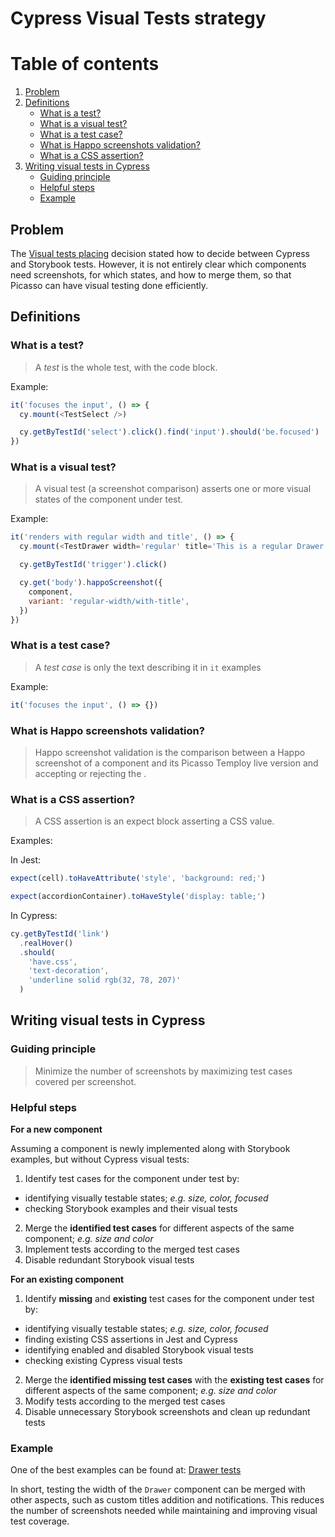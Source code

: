 # Cypress Visual Tests strategy

# Table of contents

1. [Problem](#problem)
2. [Definitions](#definitions)
    * [What is a test?](#what-is-a-test)
    * [What is a visual test?](#what-is-a-visual-test)
    * [What is a test case?](#what-is-a-test-case)
    * [What is Happo screenshots validation?](#what-is-happo-screenshots-validation)
    * [What is a CSS assertion?](#what-is-a-css-assertion)
3. [Writing visual tests in Cypress](#writing-visual-tests-in-cypress)
    * [Guiding principle](#guiding-principle)
    * [Helpful steps](#helpful-steps)
    * [Example](#example)

## Problem

The [Visual tests placing](./05-visual-tests-placing.md) decision stated how to decide between Cypress and Storybook tests.
However, it is not entirely clear which components need screenshots, for which states, and how to merge them, so that Picasso can have visual testing done efficiently.

## Definitions

### What is a test?

> A _test_ is the whole test, with the code block.

Example:

```js
it('focuses the input', () => {
  cy.mount(<TestSelect />)

  cy.getByTestId('select').click().find('input').should('be.focused')
})
```

### What is a visual test?

> A visual test (a screenshot comparison) asserts one or more visual states of the component under test.

Example:

```js
it('renders with regular width and title', () => {
  cy.mount(<TestDrawer width='regular' title='This is a regular Drawer' />)

  cy.getByTestId('trigger').click()

  cy.get('body').happoScreenshot({
    component,
    variant: 'regular-width/with-title',
  })
})
```

### What is a test case?

> A _test case_ is only the text describing it in `it` examples

Example:
```js
it('focuses the input', () => {})
```

### What is Happo screenshots validation?

> Happo screenshot validation is the comparison between a Happo screenshot of a component and its Picasso Temploy live version and accepting or rejecting the .

### What is a CSS assertion?

> A CSS assertion is an expect block asserting a CSS value.

Examples:

In Jest:
```js
expect(cell).toHaveAttribute('style', 'background: red;')

expect(accordionContainer).toHaveStyle('display: table;')
```

In Cypress:
```js
cy.getByTestId('link')
  .realHover()
  .should(
    'have.css',
    'text-decoration',
    'underline solid rgb(32, 78, 207)'
  )
```

## Writing visual tests in Cypress

### Guiding principle
> Minimize the number of screenshots by maximizing test cases covered per screenshot.

### Helpful steps

**For a new component**

Assuming a component is newly implemented along with Storybook examples, but without Cypress visual tests:
1. Identify test cases for the component under test by:
- identifying visually testable states; _e.g. size, color, focused_
- checking Storybook examples and their visual tests
2. Merge the **identified test cases** for different aspects of the same component; _e.g. size and color_
3. Implement tests according to the merged test cases
4. Disable redundant Storybook visual tests

**For an existing component**

1. Identify **missing** and **existing** test cases for the component under test by:
- identifying visually testable states; _e.g. size, color, focused_
- finding existing CSS assertions in Jest and Cypress
- identifying enabled and disabled Storybook visual tests
- checking existing Cypress visual tests
2. Merge the **identified missing test cases** with the **existing test cases** for different aspects of the same component; _e.g. size and color_
3. Modify tests according to the merged test cases
4. Disable unnecessary Storybook screenshots and clean up redundant tests

### Example

One of the best examples can be found at: [Drawer tests](https://github.com/toptal/picasso/pull/2856/files#r890956818)

In short, testing the width of the `Drawer` component can be merged with other aspects, such as custom titles addition and notifications.
This reduces the number of screenshots needed while maintaining and improving visual test coverage.
